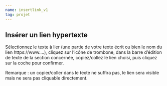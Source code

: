 ```yaml
---
name: insertlink_v1
tag: projet
---
```


## Insérer un lien hypertexte  

Sélectionnez le texte à lier (une partie de votre texte écrit ou bien le nom du lien https://www….), cliquez sur l’icône de trombone, dans la barre d’édition de texte de la section concernée, copiez/collez le lien choisi, puis cliquez sur la coche pour confirmer. 

Remarque : un copier/coller dans le texte ne suffira pas, le lien sera visible mais ne sera pas cliquable directement. 
